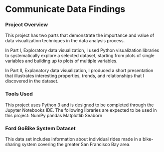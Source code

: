 # Communicate Data Findings


### Project Overview <a name="project_overview"></a>

This project has two parts that demonstrate the importance and value of data visualization techniques in the data analysis process.

In Part I, Exploratory data visualization, I used Python visualization libraries to systematically explore a selected dataset, starting from plots of single variables and building up to plots of multiple variables.

In Part II, Explanatory data visualization, I produced a short presentation that illustrates interesting properties, trends, and relationships that I discovered in the dataset. 

### Tools Used
This project uses Python 3 and is designed to be completed through the Jupyter Notebooks IDE. The following libraries are expected to be used in this project:
NumPy
pandas
Matplotlib
Seaborn

### Ford GoBike System Dataset
 This data set includes information about individual rides made in a bike-sharing system covering the greater San Francisco Bay area.

